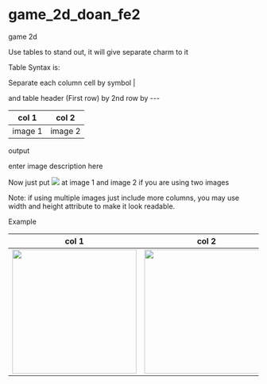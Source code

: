 # game_2d_doan_fe2

game 2d

Use tables to stand out, it will give separate charm to it

Table Syntax is:

Separate each column cell by symbol |

and table header (First row) by 2nd row by ---


| col 1      | col 2      |
|------------|-------------|
| image 1 | image 2 |

output

enter image description here


Now just put <img src="url/relativePath"> at image 1 and image 2 if you are using two images


Note: if using multiple images just include more columns, you may use width and height attribute to make it look readable.

Example


| col 1      | col 2      |
|------------|-------------|
| <img src="https://media.wired.com/photos/5926db217034dc5f91becd6b/master/w_582,c_limit/so-logo-s.jpg" width="250"> | <img src="https://mk0jobadderjftub56m0.kinstacdn.com/wp-content/uploads/stackoverflow.com-300.jpg" width="250"> |